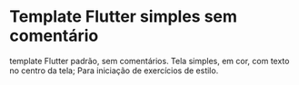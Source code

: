 # Template Flutter simples sem comentário
template Flutter padrão, sem comentários. Tela simples, em cor, com texto no centro da tela;
Para iniciação de exercícios de estilo.

